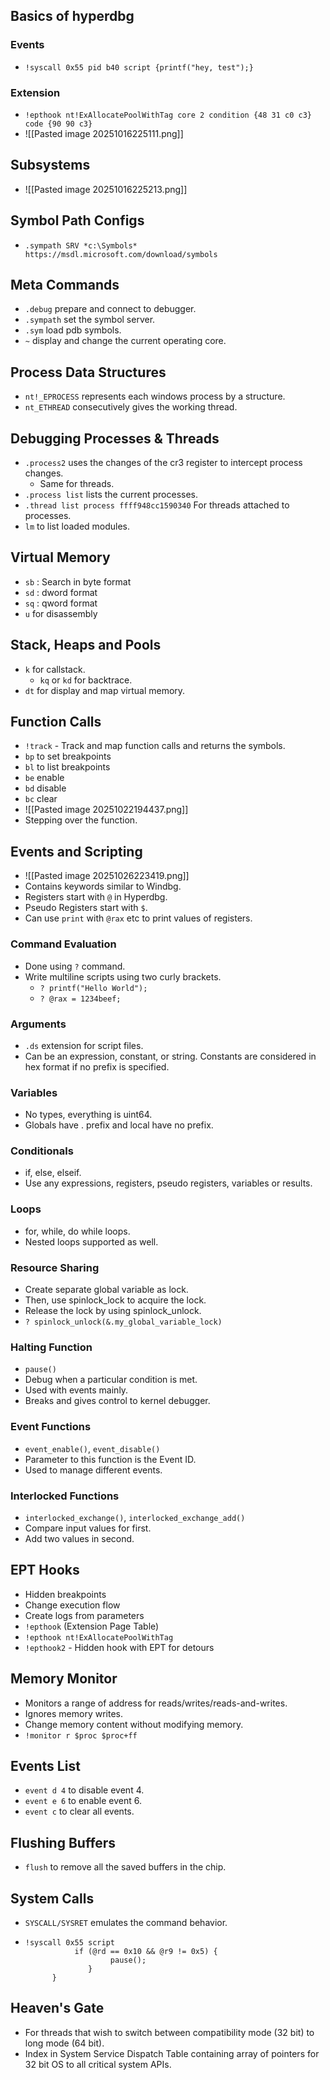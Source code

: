 ## Basics of hyperdbg
### Events
- `!syscall 0x55 pid b40 script {printf("hey, test");}`
### Extension
- `!epthook nt!ExAllocatePoolWithTag core 2 condition {48 31 c0 c3} code {90 90 c3}`
- ![[Pasted image 20251016225111.png]]
## Subsystems
- ![[Pasted image 20251016225213.png]]
## Symbol Path Configs
- `.sympath SRV *c:\Symbols* https://msdl.microsoft.com/download/symbols`
## Meta Commands
- `.debug` prepare and connect to debugger.
- `.sympath` set the symbol server.
- `.sym` load pdb symbols.
- `~` display and change the current operating core.
## Process Data Structures
- `nt!_EPROCESS` represents each windows process by a structure.
- `nt_ETHREAD` consecutively gives the working thread. 
## Debugging Processes & Threads
- `.process2` uses the changes of the cr3 register to intercept process changes.
	- Same for threads.
- `.process list` lists the current processes.
- `.thread list process ffff948cc1590340` For threads attached to processes.
- `lm` to list loaded modules.
## Virtual Memory
- `sb` : Search in byte format
- `sd` : dword format
- `sq` : qword format
- `u` for disassembly
## Stack, Heaps and Pools
- `k` for callstack.
	- `kq` or `kd` for backtrace.
- `dt` for display and map virtual memory.
## Function Calls
- `!track` - Track and map function calls and returns the symbols.
- `bp` to set breakpoints
- `bl` to list breakpoints
- `be` enable
- `bd` disable
- `bc` clear
- ![[Pasted image 20251022194437.png]]
- Stepping over the function.

## Events and Scripting
- ![[Pasted image 20251026223419.png]]
- Contains keywords similar to Windbg.
- Registers start with `@` in Hyperdbg.
- Pseudo Registers start with `$`.
- Can use `print` with `@rax` etc to print values of registers.
### Command Evaluation
- Done using `?` command.
- Write multiline scripts using two curly brackets.
	- `? printf("Hello World");`
	- `? @rax = 1234beef;`
### Arguments
- `.ds` extension for script files.
- Can be an expression, constant, or string. Constants are considered in hex format if no prefix is specified.
### Variables
- No types, everything is uint64.
- Globals have . prefix and local have no prefix.
### Conditionals
- if, else, elseif.
- Use any expressions, registers, pseudo registers, variables or results.
### Loops
- for, while, do while loops.
- Nested loops supported as well.
### Resource Sharing
- Create separate global variable as lock.
- Then, use spinlock_lock to acquire the lock.
- Release the lock by using spinlock_unlock.
- `? spinlock_unlock(&.my_global_variable_lock)`
### Halting Function
- `pause()`
- Debug when a particular condition is met.
- Used with events mainly.
- Breaks and gives control to kernel debugger.
### Event Functions
- `event_enable()`, `event_disable()`
- Parameter to this function is the Event ID.
- Used to manage different events.
### Interlocked Functions
- `interlocked_exchange()`, `interlocked_exchange_add()`
- Compare input values for first.
- Add two values in second.
## EPT Hooks
- Hidden breakpoints
- Change execution flow
- Create logs from parameters
- `!epthook` (Extension Page Table)
- `!epthook nt!ExAllocatePoolWithTag`
- `!epthook2` - Hidden hook with EPT for detours
## Memory Monitor
- Monitors a range of address for reads/writes/reads-and-writes.
- Ignores memory writes.
- Change memory content without modifying memory.
- `!monitor r $proc $proc+ff`
## Events List
- `event d 4` to disable event 4.
- `event e 6` to enable event 6.
- `event c` to clear all events.
## Flushing Buffers
- `flush` to remove all the saved buffers in the chip.
## System Calls
- `SYSCALL/SYSRET` emulates the command behavior.
- ```
  !syscall 0x55 script
	         if (@rd == 0x10 && @r9 != 0x5) {
			         pause();
				}
		}
  ```
## Heaven's Gate
- For threads that wish to switch between compatibility mode (32 bit) to long mode (64 bit).
- Index in System Service Dispatch Table containing array of pointers for 32 bit OS to all critical system APIs.